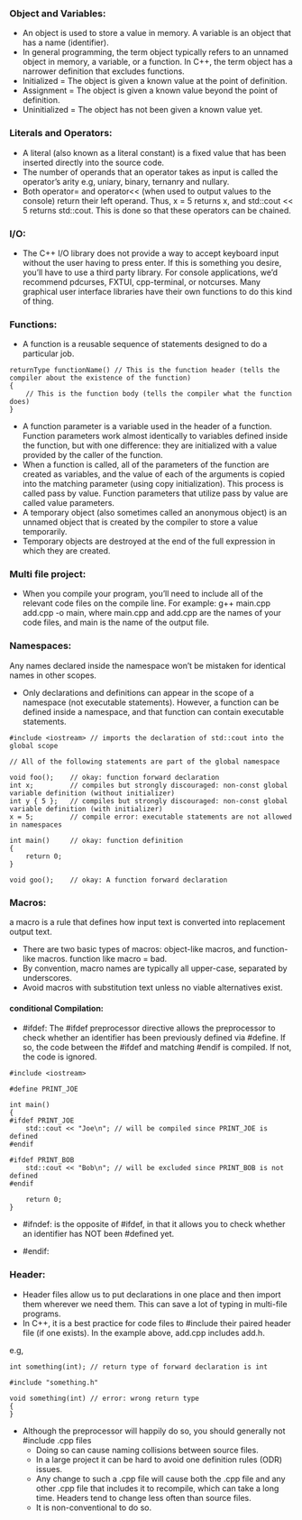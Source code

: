### Object and Variables:
- An object is used to store a value in memory. A variable is an object that has a name (identifier).
- In general programming, the term object typically refers to an unnamed object in memory, a variable, or a function. In C++, the term object has a narrower definition that excludes functions.
- Initialized = The object is given a known value at the point of definition.
- Assignment = The object is given a known value beyond the point of definition.
- Uninitialized = The object has not been given a known value yet.

### Literals and Operators:
- A literal (also known as a literal constant) is a fixed value that has been inserted directly into the source code.
- The number of operands that an operator takes as input is called the operator’s arity e.g,
uniary, binary, ternanry and nullary.
- Both operator= and operator<< (when used to output values to the console) return their left operand.
Thus, x = 5 returns x, and std::cout << 5 returns std::cout. This is done so that these operators can be chained.


### I/O:
- The C++ I/O library does not provide a way to accept keyboard input without the user having to press enter.
If this is something you desire, you’ll have to use a third party library. For console applications, we’d recommend pdcurses, FXTUI, cpp-terminal, or notcurses. Many graphical user interface libraries have their own functions to do this kind of thing.


### Functions:
- A function is a reusable sequence of statements designed to do a particular job.
```
returnType functionName() // This is the function header (tells the compiler about the existence of the function)
{
    // This is the function body (tells the compiler what the function does)
}
```
- A function parameter is a variable used in the header of a function.
Function parameters work almost identically to variables defined inside the function,
but with one difference: they are initialized with a value provided by the caller of the function.
- When a function is called, all of the parameters of the function are created as variables,
and the value of each of the arguments is copied into the matching parameter (using copy initialization).
This process is called pass by value. Function parameters that utilize pass by value are called value parameters.
- A temporary object (also sometimes called an anonymous object) is an unnamed object that is created by the compiler to store a value temporarily.
- Temporary objects are destroyed at the end of the full expression in which they are created.


### Multi file project:
- When you compile your program, you’ll need to include all of the relevant code files on the compile line.
For example: g++ main.cpp add.cpp -o main, where main.cpp and add.cpp are the names of your code files, and main is the name of the output file.

### Namespaces:
Any names declared inside the namespace won’t be mistaken for identical names in other scopes.
- Only declarations and definitions can appear in the scope of a namespace (not executable statements).
However, a function can be defined inside a namespace, and that function can contain executable statements.

````
#include <iostream> // imports the declaration of std::cout into the global scope

// All of the following statements are part of the global namespace

void foo();    // okay: function forward declaration
int x;         // compiles but strongly discouraged: non-const global variable definition (without initializer)
int y { 5 };   // compiles but strongly discouraged: non-const global variable definition (with initializer)
x = 5;         // compile error: executable statements are not allowed in namespaces

int main()     // okay: function definition
{
    return 0;
}

void goo();    // okay: A function forward declaration
````

### Macros:
a macro is a rule that defines how input text is converted into replacement output text.
- There are two basic types of macros: object-like macros, and function-like macros. function like macro = bad.
- By convention, macro names are typically all upper-case, separated by underscores.
- Avoid macros with substitution text unless no viable alternatives exist.

#### conditional Compilation:
- #ifdef: The #ifdef preprocessor directive allows the preprocessor to check whether an identifier has been previously defined via #define. If so, the code between the #ifdef and matching #endif is compiled. If not, the code is ignored.
```
#include <iostream>

#define PRINT_JOE

int main()
{
#ifdef PRINT_JOE
    std::cout << "Joe\n"; // will be compiled since PRINT_JOE is defined
#endif

#ifdef PRINT_BOB
    std::cout << "Bob\n"; // will be excluded since PRINT_BOB is not defined
#endif

    return 0;
}
```
- #ifndef: is the opposite of #ifdef, in that it allows you to check whether an identifier has NOT been #defined yet.

- #endif:

### Header:
- Header files allow us to put declarations in one place and then import them wherever we need them. This can save a lot of typing in multi-file programs.
- In C++, it is a best practice for code files to #include their paired header file (if one exists). In the example above, add.cpp includes add.h.

e.g,
```
int something(int); // return type of forward declaration is int
```

```
#include "something.h"

void something(int) // error: wrong return type
{
}
```

- Although the preprocessor will happily do so, you should generally not #include .cpp files
  - Doing so can cause naming collisions between source files.
  - In a large project it can be hard to avoid one definition rules (ODR) issues.
  - Any change to such a .cpp file will cause both the .cpp file and any other .cpp file that includes it to recompile, which can take a long time. Headers tend to change less often than source files.
  - It is non-conventional to do so.
